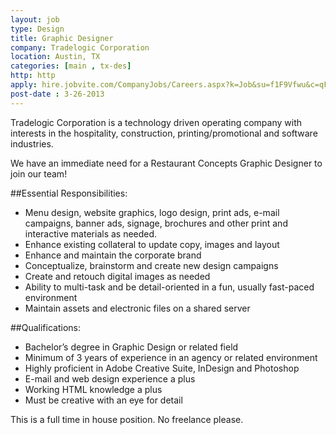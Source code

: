 ```yaml
---
layout: job
type: Design
title: Graphic Designer
company: Tradelogic Corporation
location: Austin, TX
categories: [main , tx-des]
http: http
apply: hire.jobvite.com/CompanyJobs/Careers.aspx?k=Job&su=f1F9Vfwu&c=qFc9VfwF&j=odYiXfwa
post-date : 3-26-2013
---
```


Tradelogic Corporation is a technology driven operating company with interests in the hospitality, construction, printing/promotional and software industries.
 
We have an immediate need for a Restaurant Concepts Graphic Designer to join our team!
 
##Essential Responsibilities:

* Menu design, website graphics, logo design, print ads, e-mail campaigns, banner ads, signage, brochures and other print and interactive materials as needed.
* Enhance existing collateral to update copy, images and layout
* Enhance and maintain the corporate brand
* Conceptualize, brainstorm and create new design campaigns
* Create and retouch digital images as needed
* Ability to multi-task and be detail-oriented in a fun, usually fast-paced environment 
* Maintain assets and electronic files on a shared server

##Qualifications:

* Bachelor’s degree in Graphic Design or related field
* Minimum of 3 years of experience in an agency or related environment
* Highly proficient in Adobe Creative Suite, InDesign and Photoshop
* E-mail and web design experience a plus
* Working HTML knowledge a plus
* Must be creative with an eye for detail

 
This is a full time in house position. No freelance please.